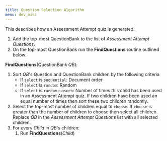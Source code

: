 ```yaml
---
title: Question Selection Algorithm
menu: dev_misc
---
```


This describes how an Assessment Attempt quiz is generated:

1.  Add the top-most QuestionBank to the list of _Assessment Attempt Questions_.
1.  On the top-most QuestionBank run the **FindQuestions** routine outlined below:

**FindQuestions**(QuestionBank _QB_):

1.  Sort _QB_'s Question and QuestionBank children by the following criteria
    - If `select` is `sequential`: Document order
    - If `select` is `random`: Random
    - If `select` is `random-unseen`: Number of times this child has been used in an Assessment Attempt quiz. If two children have been used an equal number of times then sort these two children randomly.
1.  Select the top-most number of children equal to `choose`. If `choose` is greater than the number of children to choose then select all children. Replace _QB_ in the _Assessment Attempt Questions_ list with all selected children.
1.  For every _Child_ in _QB_'s children:
    1.  Run **FindQuestions**(_Child_)
